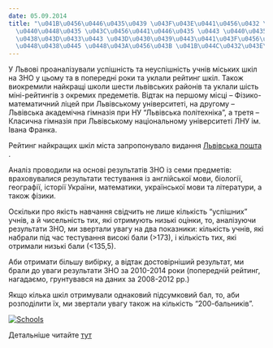 ```yaml
---
date: 05.09.2014
title: "\u041B\u0456\u0446\u0435\u0439 \u043F\u043E\u0441\u0456\u0432 \u043F\u0435\
  \u0440\u0448\u0435 \u043C\u0456\u0441\u0446\u0435 \u0443 \u0440\u0435\u0439\u0442\
  \u0438\u043D\u0433\u0443 \u043D\u0430\u0439\u0443\u0441\u043F\u0456\u0448\u043D\u0456\
  \u0448\u0438\u0445 \u0448\u043A\u0456\u043B \u041B\u044C\u0432\u043E\u0432\u0430"
---
```

У Львові проаналізували успішність та неуспішність учнів міських шкіл на ЗНО у цьому та в попередні роки та уклали рейтинг шкіл. Також виокремили найкращі школи шести львівських районів та уклали шість міні-рейтингів з окремих предеметів. Відтак на першому місці – Фізико-математичний ліцей при Львівському університеті, на другому – Львівська академічна гімназія при НУ “Львівська політехніка”, а третя – Класична гімназія при Львівському національному університеті ЛНУ ім. Івана Франка.

Рейтинг найкращих шкіл міста запропонувало видання
[Львівська пошта](http://www.lvivpost.net)
.

Аналіз проводили на основі результатів ЗНО із семи предметів: враховувалися результати тестування із англійської мови, біології, географії, історії України, математики, української мови та літератури, а також фізики.

Оскільки про якість навчання свідчить не лише кількість “успішних” учнів, а й чисельність тих, які отримують низькі оцінки, то, аналізуючи результати ЗНО, ми звертали увагу на два показники: кількість учнів, які набрали під час тестування високі бали (>173), і кількість тих, які отримали низькі бали (<135,5).

Аби отримати більшу вибірку, а відтак достовірніший результат, ми брали до уваги результати ЗНО за 2010-2014 роки (попередній рейтинг, нагадаємо, грунтувався на даних за 2008-2012 рр.)

Якщо кілька шкіл отримували однаковий підсумковий бал, то, аби розподілити їх, ми звертали увагу також на кількість “200-бальників”.

[![Schools](/files/ліцей-посів-перше-мі-schools_498x550.jpg)](http://tvoemisto.tv/media/gallery/full/s/c/schools.jpg)

Детальніше читайте
[тут](http://tvoemisto.tv/news/u_lvovi_vyznachyly_20_nayuspishnishyh_shkil_infografika_65942.html)
